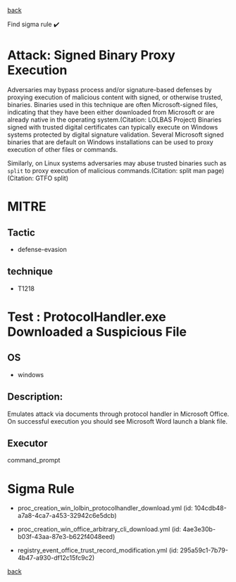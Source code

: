 
[back](../index.md)

Find sigma rule :heavy_check_mark: 

# Attack: Signed Binary Proxy Execution 

Adversaries may bypass process and/or signature-based defenses by proxying execution of malicious content with signed, or otherwise trusted, binaries. Binaries used in this technique are often Microsoft-signed files, indicating that they have been either downloaded from Microsoft or are already native in the operating system.(Citation: LOLBAS Project) Binaries signed with trusted digital certificates can typically execute on Windows systems protected by digital signature validation. Several Microsoft signed binaries that are default on Windows installations can be used to proxy execution of other files or commands.

Similarly, on Linux systems adversaries may abuse trusted binaries such as <code>split</code> to proxy execution of malicious commands.(Citation: split man page)(Citation: GTFO split)

# MITRE
## Tactic
  - defense-evasion


## technique
  - T1218


# Test : ProtocolHandler.exe Downloaded a Suspicious File
## OS
  - windows


## Description:
Emulates attack via documents through protocol handler in Microsoft Office.  On successful execution you should see Microsoft Word launch a blank file.


## Executor
command_prompt

# Sigma Rule
 - proc_creation_win_lolbin_protocolhandler_download.yml (id: 104cdb48-a7a8-4ca7-a453-32942c6e5dcb)

 - proc_creation_win_office_arbitrary_cli_download.yml (id: 4ae3e30b-b03f-43aa-87e3-b622f4048eed)

 - registry_event_office_trust_record_modification.yml (id: 295a59c1-7b79-4b47-a930-df12c15fc9c2)



[back](../index.md)
